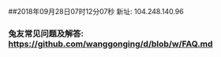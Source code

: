 ##2018年09月28日07时12分07秒 新址: 104.248.140.96
### 兔友常见问题及解答: https://github.com/wanggonging/d/blob/w/FAQ.md
